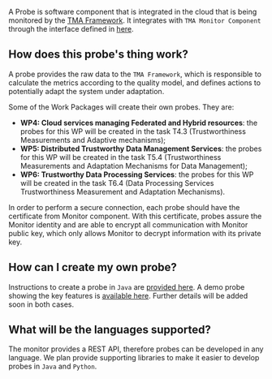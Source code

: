 A Probe is software component that is integrated in the cloud that is being monitored by the [TMA Framework](https://github.com/eubr-atmosphere/tma-framework#trustworthiness-monitoring--assessment-framework). It integrates with `TMA Monitor Component` through the interface defined in [here](https://github.com/eubr-atmosphere/tma-framework-m#tma-monitor-message-format).

## How does this probe's thing work?

A probe provides the raw data to the `TMA Framework`, which is responsible to calculate the metrics according to the quality model, and defines actions to potentially adapt the system under adaptation.

Some of the Work Packages will create their own probes. They are:

- **WP4: Cloud services managing Federated and Hybrid resources**: the probes for this WP will be created in the task T4.3 (Trustworthiness Measurements and Adaptive mechanisms);
- **WP5: Distributed Trustworthy Data Management Services**: the probes for this WP will be created in the task T5.4 (Trustworthiness Measurements and Adaptation Mechanisms for Data Management);
- **WP6: Trustworthy Data Processing Services**: the probes for this WP will be created in the task T6.4 (Data Processing Services Trustworthiness Measurement and Adaptation Mechanisms).

In order to perform a secure connection, each probe should have the certificate from Monitor component. With this certificate, probes assure the Monitor identity and are able to encrypt all communication with Monitor public key, which only allows Monitor to decrypt information with its private key.

## How can I create my own probe?

Instructions to create a probe in `Java` are [provided here](https://github.com/eubr-atmosphere/tma-framework-m/tree/master/development/libraries/monitor-client).
A demo probe showing the key features is [available here](https://github.com/eubr-atmosphere/tma-framework-m/tree/master/development/probes). Further details will be added soon in both cases.

## What will be the languages supported?
The monitor provides a REST API, therefore probes can be developed in any language.
We plan provide supporting libraries to make it easier to develop probes in `Java` and `Python`.